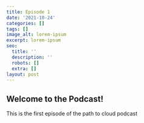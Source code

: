 ```yaml
---
title: Episode 1
date: '2021-10-24'
categories: []
tags: []
image_alt: lorem-ipsum
excerpt: lorem-ipsum
seo:
  title: ''
  description: ''
  robots: []
  extra: []
layout: post
---
```

## Welcome to the Podcast!

This is the first episode of the path to cloud podcast

